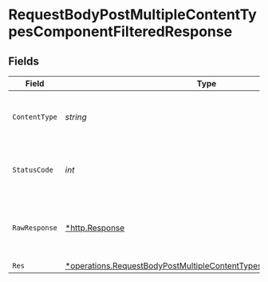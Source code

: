 # RequestBodyPostMultipleContentTypesComponentFilteredResponse


## Fields

| Field                                                                                                                                                            | Type                                                                                                                                                             | Required                                                                                                                                                         | Description                                                                                                                                                      |
| ---------------------------------------------------------------------------------------------------------------------------------------------------------------- | ---------------------------------------------------------------------------------------------------------------------------------------------------------------- | ---------------------------------------------------------------------------------------------------------------------------------------------------------------- | ---------------------------------------------------------------------------------------------------------------------------------------------------------------- |
| `ContentType`                                                                                                                                                    | *string*                                                                                                                                                         | :heavy_check_mark:                                                                                                                                               | HTTP response content type for this operation                                                                                                                    |
| `StatusCode`                                                                                                                                                     | *int*                                                                                                                                                            | :heavy_check_mark:                                                                                                                                               | HTTP response status code for this operation                                                                                                                     |
| `RawResponse`                                                                                                                                                    | [*http.Response](https://pkg.go.dev/net/http#Response)                                                                                                           | :heavy_check_mark:                                                                                                                                               | Raw HTTP response; suitable for custom response parsing                                                                                                          |
| `Res`                                                                                                                                                            | [*operations.RequestBodyPostMultipleContentTypesComponentFilteredRes](../../../pkg/models/operations/requestbodypostmultiplecontenttypescomponentfilteredres.md) | :heavy_minus_sign:                                                                                                                                               | OK                                                                                                                                                               |